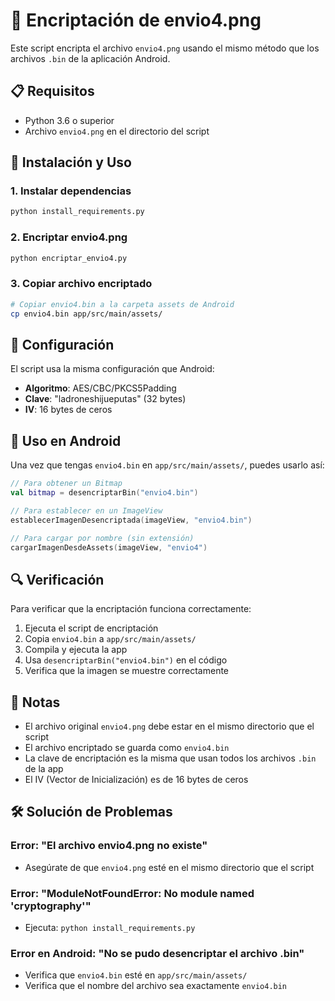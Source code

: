 # 🔐 Encriptación de envio4.png

Este script encripta el archivo `envio4.png` usando el mismo método que los archivos `.bin` de la aplicación Android.

## 📋 Requisitos

- Python 3.6 o superior
- Archivo `envio4.png` en el directorio del script

## 🚀 Instalación y Uso

### 1. Instalar dependencias
```bash
python install_requirements.py
```

### 2. Encriptar envio4.png
```bash
python encriptar_envio4.py
```

### 3. Copiar archivo encriptado
```bash
# Copiar envio4.bin a la carpeta assets de Android
cp envio4.bin app/src/main/assets/
```

## 🔧 Configuración

El script usa la misma configuración que Android:
- **Algoritmo**: AES/CBC/PKCS5Padding
- **Clave**: "ladroneshijueputas" (32 bytes)
- **IV**: 16 bytes de ceros

## 📱 Uso en Android

Una vez que tengas `envio4.bin` en `app/src/main/assets/`, puedes usarlo así:

```kotlin
// Para obtener un Bitmap
val bitmap = desencriptarBin("envio4.bin")

// Para establecer en un ImageView
establecerImagenDesencriptada(imageView, "envio4.bin")

// Para cargar por nombre (sin extensión)
cargarImagenDesdeAssets(imageView, "envio4")
```

## 🔍 Verificación

Para verificar que la encriptación funciona correctamente:

1. Ejecuta el script de encriptación
2. Copia `envio4.bin` a `app/src/main/assets/`
3. Compila y ejecuta la app
4. Usa `desencriptarBin("envio4.bin")` en el código
5. Verifica que la imagen se muestre correctamente

## 📝 Notas

- El archivo original `envio4.png` debe estar en el mismo directorio que el script
- El archivo encriptado se guarda como `envio4.bin`
- La clave de encriptación es la misma que usan todos los archivos `.bin` de la app
- El IV (Vector de Inicialización) es de 16 bytes de ceros

## 🛠️ Solución de Problemas

### Error: "El archivo envio4.png no existe"
- Asegúrate de que `envio4.png` esté en el mismo directorio que el script

### Error: "ModuleNotFoundError: No module named 'cryptography'"
- Ejecuta: `python install_requirements.py`

### Error en Android: "No se pudo desencriptar el archivo .bin"
- Verifica que `envio4.bin` esté en `app/src/main/assets/`
- Verifica que el nombre del archivo sea exactamente `envio4.bin`

